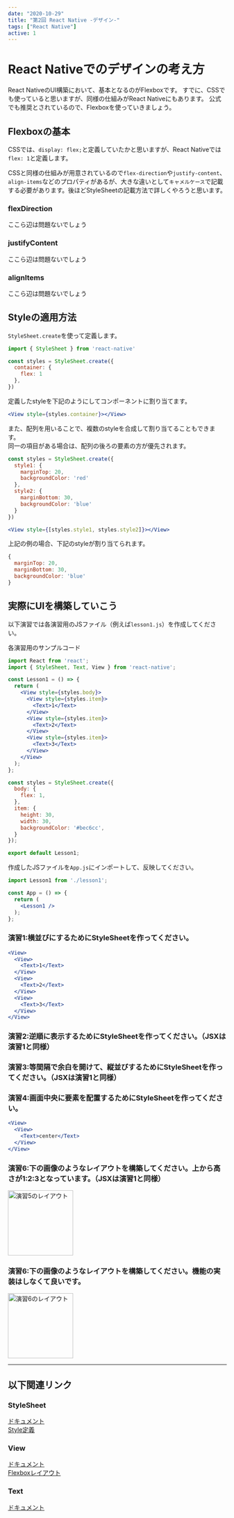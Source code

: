 ```yaml
---
date: "2020-10-29"
title: "第2回 React Native -デザイン-"
tags: ["React Native"]
active: 1
---
```


# React Nativeでのデザインの考え方

React NativeのUI構築において、基本となるのがFlexboxです。
すでに、CSSでも使っていると思いますが、同様の仕組みがReact Nativeにもあります。
公式でも推奨とされているので、Flexboxを使っていきましょう。

## Flexboxの基本

CSSでは、`display: flex;`と定義していたかと思いますが、React Nativeでは`flex: 1`と定義します。

CSSと同様の仕組みが用意されているので`flex-direction`や`justify-content`、`align-items`などのプロパティがあるが、大きな違いとして`キャメルケース`で記載する必要があります。後ほどStyleSheetの記載方法で詳しくやろうと思います。


### flexDirection
ここら辺は問題ないでしょう

### justifyContent
ここら辺は問題ないでしょう

### alignItems
ここら辺は問題ないでしょう

## Styleの適用方法
`StyleSheet.create`を使って定義します。

```jsx
import { StyleSheet } from 'react-native'

const styles = StyleSheet.create({
  container: {
    flex: 1
  },
})
```

定義したstyleを下記のようにしてコンポーネントに割り当てます。
```jsx
<View style={styles.container}></View>
```

また、配列を用いることで、複数のstyleを合成して割り当てることもできます。  
同一の項目がある場合は、配列の後ろの要素の方が優先されます。

```jsx
const styles = StyleSheet.create({
  style1: {
    marginTop: 20,
    backgroundColor: 'red'
  },
  style2: {
    marginBottom: 30,
    backgroundColor: 'blue'
  }
})
```

```jsx
<View style={[styles.style1, styles.style2]}></View>
```
上記の例の場合、下記のstyleが割り当てられます。
```jsx
{
  marginTop: 20,
  marginBottom: 30,
  backgroundColor: 'blue'
}
```

## 実際にUIを構築していこう

以下演習では各演習用のJSファイル（例えば`lesson1.js`）を作成してください。 

各演習用のサンプルコード
```jsx
import React from 'react';
import { StyleSheet, Text, View } from 'react-native';

const Lesson1 = () => {
  return (
    <View style={styles.body}>
      <View style={styles.item}>
        <Text>1</Text>
      </View>
      <View style={styles.item}>
        <Text>2</Text>
      </View>
      <View style={styles.item}>
        <Text>3</Text>
      </View>
    </View>
  );
};

const styles = StyleSheet.create({
  body: {
    flex: 1,
  },
  item: {
    height: 30,
    width: 30,
    backgroundColor: '#bec6cc',
  }
});

export default Lesson1;
```

作成したJSファイルを`App.js`にインポートして、反映してください。

```jsx
import Lesson1 from './lesson1';

const App = () => {
  return (
    <Lesson1 />
  );
};
```


### 演習1:横並びにするためにStyleSheetを作ってください。
```jsx
<View>
  <View>
    <Text>1</Text>
  </View>
  <View>
    <Text>2</Text>
  </View>
  <View>
    <Text>3</Text>
  </View>
</View>
```

### 演習2:逆順に表示するためにStyleSheetを作ってください。（JSXは演習1と同様）

### 演習3:等間隔で余白を開けて、縦並びするためにStyleSheetを作ってください。（JSXは演習1と同様）

### 演習4:画面中央に要素を配置するためにStyleSheetを作ってください。
```jsx
<View>
  <View>
    <Text>center</Text>
  </View>
</View>
```
### 演習6:下の画像のようなレイアウトを構築してください。上から高さが1:2:3となっています。（JSXは演習1と同様）


<img src="./image00003-01.png" width="150" alt="演習5のレイアウト">

### 演習6:下の画像のようなレイアウトを構築してください。機能の実装はしなくて良いです。

<img src="./image00003-02.jpg" width="150" alt="演習6のレイアウト">

---
## 以下関連リンク

<!-- ## 主要のコンポーネント・API -->

### StyleSheet
[ドキュメント](https://reactnative.dev/docs/stylesheet)  
[Style定義](https://reactnative.dev/docs/style)

### View
[ドキュメント](https://reactnative.dev/docs/view)  
[Flexboxレイアウト](https://reactnative.dev/docs/flexbox)

### Text
[ドキュメント](https://reactnative.dev/docs/text)

<!-- 
### Image
[ドキュメント](https://reactnative.dev/docs/image)  
[画像データ周り](https://reactnative.dev/docs/images)

### TextInput
[ドキュメント](https://reactnative.dev/docs/textinput)

### ScrollView
[ドキュメント](https://reactnative.dev/docs/scrollview) -->

<!-- 
## その他

### FlatList
リストデータ用のコンポーネント  
画面で表示される部分のみレンダリングするので、多量のリストデータを表示するときに向いている  
[ドキュメント](https://reactnative.dev/docs/flatlist)  

### KeyboardAvoidingView
テキストフォームにフォーカスしたとき、フォームがキーボードで隠れてしまわないように調整してくれるコンポーネント  
[ドキュメント](https://reactnative.dev/docs/keyboardavoidingview)  

### Linking
[ドキュメント](https://reactnative.dev/docs/linking)  

### StatusBar
画面上部のステータスバーの制御  
[ドキュメント](https://reactnative.dev/docs/statusbar) -->
